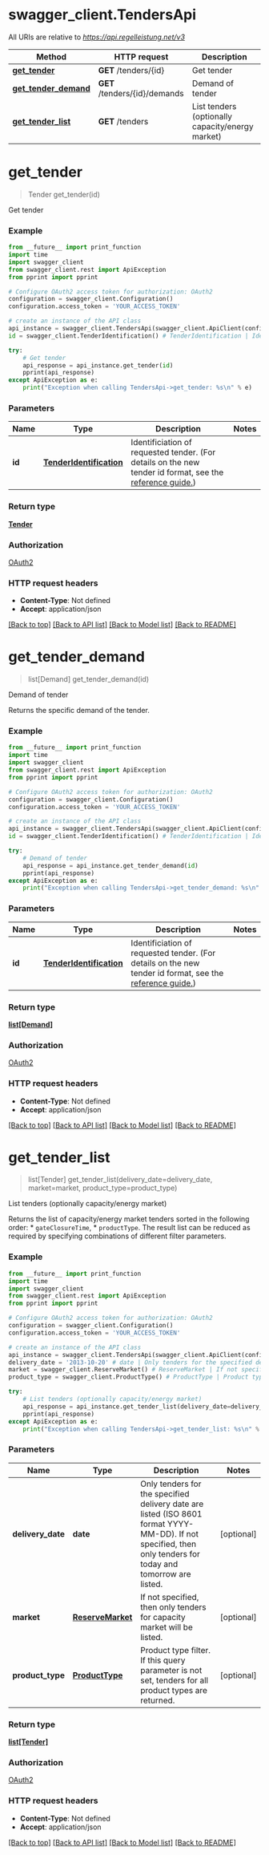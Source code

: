 # swagger_client.TendersApi

All URIs are relative to *https://api.regelleistung.net/v3*

Method | HTTP request | Description
------------- | ------------- | -------------
[**get_tender**](TendersApi.md#get_tender) | **GET** /tenders/{id} | Get tender
[**get_tender_demand**](TendersApi.md#get_tender_demand) | **GET** /tenders/{id}/demands | Demand of tender
[**get_tender_list**](TendersApi.md#get_tender_list) | **GET** /tenders | List tenders (optionally capacity/energy market)

# **get_tender**
> Tender get_tender(id)

Get tender

### Example
```python
from __future__ import print_function
import time
import swagger_client
from swagger_client.rest import ApiException
from pprint import pprint

# Configure OAuth2 access token for authorization: OAuth2
configuration = swagger_client.Configuration()
configuration.access_token = 'YOUR_ACCESS_TOKEN'

# create an instance of the API class
api_instance = swagger_client.TendersApi(swagger_client.ApiClient(configuration))
id = swagger_client.TenderIdentification() # TenderIdentification | Identificiation of requested tender. (For details on the new tender id format, see the [reference guide.](/docs/guide#tender-id))

try:
    # Get tender
    api_response = api_instance.get_tender(id)
    pprint(api_response)
except ApiException as e:
    print("Exception when calling TendersApi->get_tender: %s\n" % e)
```

### Parameters

Name | Type | Description  | Notes
------------- | ------------- | ------------- | -------------
 **id** | [**TenderIdentification**](.md)| Identificiation of requested tender. (For details on the new tender id format, see the [reference guide.](/docs/guide#tender-id)) | 

### Return type

[**Tender**](Tender.md)

### Authorization

[OAuth2](../README.md#OAuth2)

### HTTP request headers

 - **Content-Type**: Not defined
 - **Accept**: application/json

[[Back to top]](#) [[Back to API list]](../README.md#documentation-for-api-endpoints) [[Back to Model list]](../README.md#documentation-for-models) [[Back to README]](../README.md)

# **get_tender_demand**
> list[Demand] get_tender_demand(id)

Demand of tender

Returns the specific demand of the tender.

### Example
```python
from __future__ import print_function
import time
import swagger_client
from swagger_client.rest import ApiException
from pprint import pprint

# Configure OAuth2 access token for authorization: OAuth2
configuration = swagger_client.Configuration()
configuration.access_token = 'YOUR_ACCESS_TOKEN'

# create an instance of the API class
api_instance = swagger_client.TendersApi(swagger_client.ApiClient(configuration))
id = swagger_client.TenderIdentification() # TenderIdentification | Identificiation of requested tender. (For details on the new tender id format, see the [reference guide.](/docs/guide#tender-id))

try:
    # Demand of tender
    api_response = api_instance.get_tender_demand(id)
    pprint(api_response)
except ApiException as e:
    print("Exception when calling TendersApi->get_tender_demand: %s\n" % e)
```

### Parameters

Name | Type | Description  | Notes
------------- | ------------- | ------------- | -------------
 **id** | [**TenderIdentification**](.md)| Identificiation of requested tender. (For details on the new tender id format, see the [reference guide.](/docs/guide#tender-id)) | 

### Return type

[**list[Demand]**](Demand.md)

### Authorization

[OAuth2](../README.md#OAuth2)

### HTTP request headers

 - **Content-Type**: Not defined
 - **Accept**: application/json

[[Back to top]](#) [[Back to API list]](../README.md#documentation-for-api-endpoints) [[Back to Model list]](../README.md#documentation-for-models) [[Back to README]](../README.md)

# **get_tender_list**
> list[Tender] get_tender_list(delivery_date=delivery_date, market=market, product_type=product_type)

List tenders (optionally capacity/energy market)

Returns the list of capacity/energy market tenders sorted in the following order:   * `gateClosureTime`,   * `productType`.  The result list can be reduced as required by specifying combinations of different filter parameters. 

### Example
```python
from __future__ import print_function
import time
import swagger_client
from swagger_client.rest import ApiException
from pprint import pprint

# Configure OAuth2 access token for authorization: OAuth2
configuration = swagger_client.Configuration()
configuration.access_token = 'YOUR_ACCESS_TOKEN'

# create an instance of the API class
api_instance = swagger_client.TendersApi(swagger_client.ApiClient(configuration))
delivery_date = '2013-10-20' # date | Only tenders for the specified delivery date are listed (ISO 8601 format YYYY-MM-DD). If not specified, then only tenders for today and tomorrow are listed. (optional)
market = swagger_client.ReserveMarket() # ReserveMarket | If not specified, then only tenders for capacity market will be listed. (optional)
product_type = swagger_client.ProductType() # ProductType | Product type filter. If this query parameter is not set, tenders for all product types are returned. (optional)

try:
    # List tenders (optionally capacity/energy market)
    api_response = api_instance.get_tender_list(delivery_date=delivery_date, market=market, product_type=product_type)
    pprint(api_response)
except ApiException as e:
    print("Exception when calling TendersApi->get_tender_list: %s\n" % e)
```

### Parameters

Name | Type | Description  | Notes
------------- | ------------- | ------------- | -------------
 **delivery_date** | **date**| Only tenders for the specified delivery date are listed (ISO 8601 format YYYY-MM-DD). If not specified, then only tenders for today and tomorrow are listed. | [optional] 
 **market** | [**ReserveMarket**](.md)| If not specified, then only tenders for capacity market will be listed. | [optional] 
 **product_type** | [**ProductType**](.md)| Product type filter. If this query parameter is not set, tenders for all product types are returned. | [optional] 

### Return type

[**list[Tender]**](Tender.md)

### Authorization

[OAuth2](../README.md#OAuth2)

### HTTP request headers

 - **Content-Type**: Not defined
 - **Accept**: application/json

[[Back to top]](#) [[Back to API list]](../README.md#documentation-for-api-endpoints) [[Back to Model list]](../README.md#documentation-for-models) [[Back to README]](../README.md)

